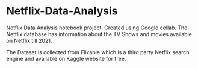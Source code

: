# Netflix-Data-Analysis
Netflix Data Analysis notebook project. Created using Google collab. The Netflix database has information about the TV Shows and movies available on Netflix till 2021.

The Dataset is collected from Flixable which is a third party Netflix search engine and available on Kaggle website for free. 
